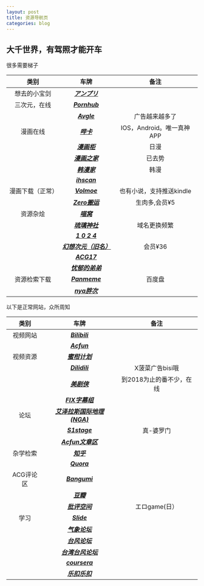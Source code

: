 ```yaml
---
layout: post
title: 资源导航页
categories: blog
---
```

## 大千世界，有驾照才能开车

很多需要梯子

|类别| 车牌 |备注|
|:----:|:----:|:----:|
想去的小宝剑|[***アンプリ***](https://mg-unpretei.com/)
|三次元，在线|[***Pornhub***](http://pornhub.com) 
||[***Avgle***](http://avgle.com)|广告越来越多了
漫画在线|[***哔卡***](picaacg.com)|IOS，Android。唯一真神APP
||[***漫画柜***](http://manhuagui.com)|日漫
||[***漫画之家***](https://manhua.dmzj.com/)|已去势
||[***韩漫家***](https://www.hanmanjia.com/)|韩漫
||[***ihscan***](https://lhscan.net/)|
漫画下载（正常）|[***Volmoe***](http://Volmoe.com) |也有小说，支持推送kindle
||[***Zero搬运***](http://zerobyw4.com) |生肉多,会员¥5
资源杂烩|[***喵窝***](https://www.nyagal.com/)
||[***琉璃神社***](http://www.liuli.se)|域名更换频繁
||[***1 0 2 4***](https://t66y.com/)
||[***幻想次元（旧名）***](https://www.eilieili.cc/)|会员¥36
||[***ACG17***](http://acg17.com/)
||[***忧郁的弟弟***](http://www.mygalgame.com)
资源检索下载|[***Panmeme***](http://www.panmeme.com/)|百度盘
||[***nya胖次***](http://nyaa.pantsu.cat/)

以下是正常网站，众所周知

|类别| 车牌 |备注|
|:----:|:----:|:----:|
视频网站|[***Bilibili***](http://bilibili.com) 
||[***Acfun***](https://www.acfun.cn/) 
视频资源|[***蜜柑计划***](https://mikanani.me/)
||[***Dilidili***](http://www.dilidili.name/)|X菠菜广告bisi哦
||[***美剧侠***](http://www.meijuxia.com/comic)|到2018为止的番不少，在线
||[***FIX字幕组***](http://www.zimuxia.cn/)
论坛|[***艾泽拉斯国际地理(NGA)***](http://nga.178.com) 
||[***S1stage***](https://bbs.saraba1st.com/2b/forum.php)|真-婆罗门
||[***Acfun文章区***](https://www.acfun.cn/v/list63/index.htm)
杂学检索|[***知乎***](https://zhihu.com)
||[***Quora***](https://Quora.com)
ACG评论区|[***Bangumi***](https://bangumi.tv)
||[***豆瓣***](https://movie.douban.com/)
||[***批评空间***](https://erogamescape.dyndns.org/)|エロgame(日）
学习|[***Slide***](https://www.slideshare.net/)
||[***气象论坛***](http://bbs.06climate.com/forum.php)
||[***台风论坛***](https://bbs.typhoon.org.cn/)
||[***台湾台风论坛***](https://twtybbs.com/)
||[***coursera***](https://www.coursera.org/)
||[***乐扣乐扣***](https://leetcode.com/)




